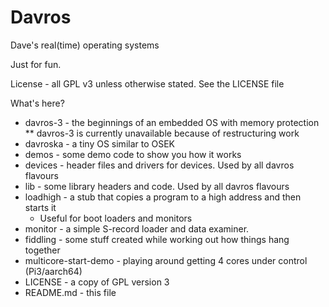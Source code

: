 # Davros
Dave's real(time) operating systems

Just for fun.

License - all GPL v3 unless otherwise stated.  See the LICENSE file

What's here?

* davros-3 - the beginnings of an embedded OS with memory protection
** davros-3 is currently unavailable because of restructuring work
* davroska - a tiny OS similar to OSEK
* demos - some demo code to show you how it works
* devices - header files and drivers for devices. Used by all davros flavours
* lib - some library headers and code. Used by all davros flavours
* loadhigh - a stub that copies a program to a high address and then starts it
  * Useful for boot loaders and monitors
* monitor - a simple S-record loader and data examiner.
* fiddling - some stuff created while working out how things hang together
* multicore-start-demo - playing around getting 4 cores under control (Pi3/aarch64)
* LICENSE - a copy of GPL version 3
* README.md - this file
